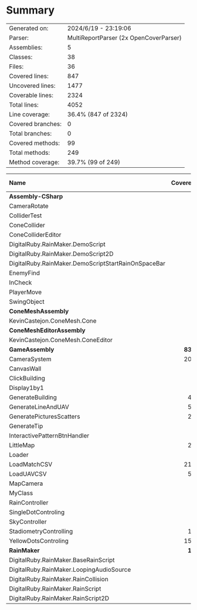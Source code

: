 ﻿# Summary
|||
|:---|:---|
| Generated on: | 2024/6/19 - 23:19:06 |
| Parser: | MultiReportParser (2x OpenCoverParser) |
| Assemblies: | 5 |
| Classes: | 38 |
| Files: | 36 |
| Covered lines: | 847 |
| Uncovered lines: | 1477 |
| Coverable lines: | 2324 |
| Total lines: | 4052 |
| Line coverage: | 36.4% (847 of 2324) |
| Covered branches: | 0 |
| Total branches: | 0 |
| Covered methods: | 99 |
| Total methods: | 249 |
| Method coverage: | 39.7% (99 of 249) |

|**Name**|**Covered**|**Uncovered**|**Coverable**|**Total**|**Line coverage**|**Covered**|**Total**|**Branch coverage**|**Covered**|**Total**|**Method coverage**|
|:---|---:|---:|---:|---:|---:|---:|---:|---:|---:|---:|---:|
|**Assembly-CSharp**|**0**|**360**|**360**|**777**|**0%**|**0**|**0**|****|**0**|**53**|**0%**|
|CameraRotate|0|8|8|20|0%|0|0||0|2|0%|
|ColliderTest|0|22|22|45|0%|0|0||0|8|0%|
|ConeCollider|0|67|67|168|0%|0|0||0|5|0%|
|ConeColliderEditor|0|41|41|168|0%|0|0||0|5|0%|
|DigitalRuby.RainMaker.DemoScript|0|122|122|175|0%|0|0||0|12|0%|
|DigitalRuby.RainMaker.DemoScript2D|0|23|23|43|0%|0|0||0|4|0%|
|DigitalRuby.RainMaker.DemoScriptStartRainOnSpaceBar|0|16|16|33|0%|0|0||0|2|0%|
|EnemyFind|0|13|13|33|0%|0|0||0|5|0%|
|InCheck|0|15|15|35|0%|0|0||0|5|0%|
|PlayerMove|0|23|23|35|0%|0|0||0|2|0%|
|SwingObject|0|10|10|22|0%|0|0||0|3|0%|
|**ConeMeshAssembly**|**5**|**107**|**112**|**174**|**4.4%**|**0**|**0**|****|**1**|**20**|**5%**|
|KevinCastejon.ConeMesh.Cone|5|107|112|174|4.4%|0|0||1|20|5%|
|**ConeMeshEditorAssembly**|**0**|**43**|**43**|**82**|**0%**|**0**|**0**|****|**0**|**3**|**0%**|
|KevinCastejon.ConeMesh.ConeEditor|0|43|43|82|0%|0|0||0|3|0%|
|**GameAssembly**|**830**|**523**|**1353**|**2467**|**61.3%**|**0**|**0**|****|**94**|**137**|**68.6%**|
|CameraSystem|200|6|206|347|97%|0|0||15|16|93.7%|
|CanvasWall|5|129|134|252|3.7%|0|0||3|11|27.2%|
|ClickBuilding|8|51|59|126|13.5%|0|0||2|5|40%|
|Display1by1|7|54|61|96|11.4%|0|0||2|6|33.3%|
|GenerateBuilding|47|15|62|156|75.8%|0|0||4|7|57.1%|
|GenerateLineAndUAV|56|0|56|99|100%|0|0||6|6|100%|
|GeneratePicturesScatters|25|0|25|47|100%|0|0||3|3|100%|
|GenerateTip|0|20|20|51|0%|0|0||0|5|0%|
|InteractivePatternBtnHandler|4|7|11|25|36.3%|0|0||2|3|66.6%|
|LittleMap|21|10|31|74|67.7%|0|0||4|5|80%|
|Loader|5|93|98|151|5.1%|0|0||2|8|25%|
|LoadMatchCSV|213|9|222|371|95.9%|0|0||22|22|100%|
|LoadUAVCSV|55|2|57|117|96.4%|0|0||13|13|100%|
|MapCamera|6|0|6|20|100%|0|0||1|1|100%|
|MyClass|0|11|11|28|0%|0|0||0|4|0%|
|RainController|1|15|16|32|6.2%|0|0||1|2|50%|
|SingleDotControling|0|21|21|38|0%|0|0||0|2|0%|
|SkyController|1|14|15|31|6.6%|0|0||1|2|50%|
|StadiometryControlling|18|40|58|96|31%|0|0||2|5|40%|
|YellowDotsControling|158|26|184|310|85.8%|0|0||11|11|100%|
|**RainMaker**|**12**|**444**|**456**|**1082**|**2.6%**|**0**|**0**|****|**4**|**36**|**11.1%**|
|DigitalRuby.RainMaker.BaseRainScript|7|187|194|362|3.6%|0|0||1|8|12.5%|
|DigitalRuby.RainMaker.LoopingAudioSource|0|33|33|362|0%|0|0||0|8|0%|
|DigitalRuby.RainMaker.RainCollision|2|34|36|64|5.5%|0|0||2|6|33.3%|
|DigitalRuby.RainMaker.RainScript|3|41|44|72|6.8%|0|0||1|4|25%|
|DigitalRuby.RainMaker.RainScript2D|0|149|149|222|0%|0|0||0|10|0%|

